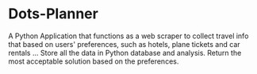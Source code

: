 # Dots-Planner
A Python Application that functions as a web scraper to collect travel info that based on users' preferences, such as hotels, plane tickets and car rentals ... Store all the data in Python database and analysis. Return the most acceptable solution based on the preferences.
